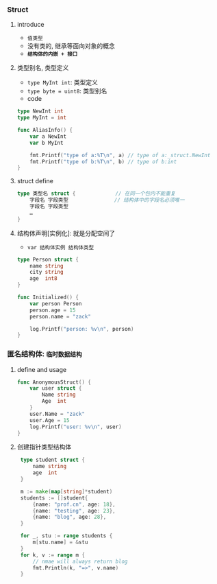 ### Struct

1. introduce

   - `值类型`
   - 没有类的, 继承等面向对象的概念
   - **`结构体的内嵌 + 接口`**

2. 类型别名, 类型定义

   - `type MyInt int`: 类型定义
   - `type byte = uint8`: 类型别名
   - code

   ```go
   type NewInt int
   type MyInt = int

   func AliasInfo() {
       var a NewInt
       var b MyInt

       fmt.Printf("type of a:%T\n", a) // type of a:_struct.NewInt
       fmt.Printf("type of b:%T\n", b) // type of b:int
   }
   ```

3. struct define

   ```go
   type 类型名 struct {             // 在同一个包内不能重复
       字段名 字段类型               // 结构体中的字段名必须唯一
       字段名 字段类型
       …
   }
   ```

4. 结构体声明[实例化]: 就是分配空间了

   - `var 结构体实例 结构体类型`

   ```go
   type Person struct {
       name string
       city string
       age  int8
   }

   func Initialized() {
       var person Person
       person.age = 15
       person.name = "zack"

       log.Printf("person: %v\n", person)
   }
   ```

### 匿名结构体: `临时数据结构`

1. define and usage

   ```go
   func AnonymousStruct() {
       var user struct {
           Name string
           Age  int
       }
       user.Name = "zack"
       user.Age = 15
       log.Printf("user: %v\n", user)
   }
   ```

2. 创建指针类型结构体

   ```go
    type student struct {
        name string
        age  int
    }

    m := make(map[string]*student)
    students := []student{
        {name: "prof.cn", age: 18},
        {name: "testing", age: 23},
        {name: "blog", age: 28},
    }

    for _, stu := range students {
        m[stu.name] = &stu
    }
    for k, v := range m {
        // nmae will always return blog
        fmt.Println(k, "=>", v.name)
    }
   ```
